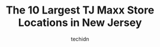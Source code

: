 ---
layout: ampstory
image: https://i0.wp.com/www.depkes.org/wp-content/uploads/2023/06/tj-maxx-0-in-new-jersey-1685967962.jpeg?resize=640,853
author: techidn
featured: false
description: Discover the impressive array of TJ Maxx options in New Jersey, where you can find 10 of the largest TJ Maxx establishments in the area. From renowned classics to hidden gems, New Jersey off
title: The 10 Largest TJ Maxx Store Locations in New Jersey
cover:
   title: The 10 Largest TJ Maxx Store Locations in New Jersey
   subtitle: Rickpate
   background: https://www.depkes.org/wp-content/uploads/2023/06/tj-maxx-0-in-new-jersey-1685967962.jpeg

pages: 
 - layout: thirds
   top: <h1>#1 T.J. Maxx</h1>
   bottom: "<p>Great place to buy some clothes and stuff with clearance 👌 👍 🙂 😀</p>"
   background: https://www.depkes.org/wp-content/uploads/2023/06/tj-maxx-1-in-new-jersey-1685967962.jpeg
   backgroundblur: true
 - layout: thirds
   top: <h1>#2 T.J. Maxx</h1>
   bottom: "<p>21 Mill Creek Dr, Secaucus, NJ 07094, United States</p>"
   background: https://www.depkes.org/wp-content/uploads/2023/06/tj-maxx-2-in-new-jersey-1685967963.jpeg
   cta:
      link: https://www.depkes.org/blog/the-10-largest-tj-maxx-store-locations-in-new-jersey/
      text: The 10 Largest TJ Maxx Store Locations in New Jersey
 - layout: thirds
   top: <h1>#3 T.J. Maxx</h1>
   bottom: "<p>215 US-46, Totowa, NJ 07512, United States</p>"
   background: https://www.depkes.org/wp-content/uploads/2023/06/tj-maxx-3-in-new-jersey-1685967964.jpeg
   cta:
      link: https://www.depkes.org/blog/the-10-largest-tj-maxx-store-locations-in-new-jersey/
      text: The 10 Largest TJ Maxx Store Locations in New Jersey
 - layout: thirds
   top: <h1>#4 T.J. Maxx</h1>
   bottom: "<p>105 Lefante Way, Bayonne, NJ 07002, United States</p>"
   background: https://images.unsplash.com/photo-1534312527009-56c7016453e6?ixlib=rb-4.0.3&ixid=MnwxMjA3fDB8MHxwaG90by1wYWdlfHx8fGVufDB8fHx8&auto=format&fit=crop&w=640&h=853&q=80
   cta:
      link: https://www.depkes.org/blog/the-10-largest-tj-maxx-store-locations-in-new-jersey/
      text: The 10 Largest TJ Maxx Store Locations in New Jersey
 - layout: thirds
   top: <h1>#5 T.J. Maxx</h1>
   bottom: "<p>920 Springfield Rd, Union, NJ 07083, United States</p>"
   background: https://images.unsplash.com/photo-1522441815192-d9f04eb0615c?ixlib=rb-4.0.3&ixid=MnwxMjA3fDB8MHxwaG90by1wYWdlfHx8fGVufDB8fHx8&auto=format&fit=crop&w=640&h=853&q=80
   cta:
      link: https://www.depkes.org/blog/the-10-largest-tj-maxx-store-locations-in-new-jersey/
      text: The 10 Largest TJ Maxx Store Locations in New Jersey
 - layout: thirds
   top: <h1>#6 T.J. Maxx</h1>
   bottom: "<p>1515 Rte. 22 West, Watchung, NJ 07069, United States</p>"
   background: https://images.unsplash.com/photo-1509114397022-ed747cca3f65?ixlib=rb-4.0.3&ixid=MnwxMjA3fDB8MHxwaG90by1wYWdlfHx8fGVufDB8fHx8&auto=format&fit=crop&w=640&h=853&q=80
   cta:
      link: https://www.depkes.org/blog/the-10-largest-tj-maxx-store-locations-in-new-jersey/
      text: The 10 Largest TJ Maxx Store Locations in New Jersey
 - layout: thirds
   top: <h1>#7 T.J. Maxx</h1>
   bottom: "<p>903 St Georges Ave, Woodbridge Township, NJ 07095, United States</p>"
   background: https://images.unsplash.com/photo-1632260260864-caf7fde5ec36?ixlib=rb-4.0.3&ixid=MnwxMjA3fDB8MHxwaG90by1wYWdlfHx8fGVufDB8fHx8&auto=format&fit=crop&w=640&h=853&q=80
   cta:
      link: https://www.depkes.org/blog/the-10-largest-tj-maxx-store-locations-in-new-jersey/
      text: The 10 Largest TJ Maxx Store Locations in New Jersey
 - layout: thirds
   middle: Continue reading...
   background: https://images.unsplash.com/photo-1608501821300-4f99e58bba77?ixlib=rb-4.0.3&ixid=MnwxMjA3fDB8MHxwaG90by1wYWdlfHx8fGVufDB8fHx8&auto=format&fit=crop&w=640&h=853&q=80
   cta:
      link: https://www.depkes.org/blog/the-10-largest-tj-maxx-store-locations-in-new-jersey/
      text: The 10 Largest TJ Maxx Store Locations in New Jersey
      
---